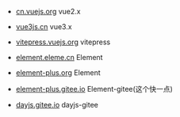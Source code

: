 
- [cn.vuejs.org](https://cn.vuejs.org/) vue2.x


- [vue3js.cn](https://vue3js.cn/docs/zh/) vue3.x


- [vitepress.vuejs.org](https://vitepress.vuejs.org/) vitepress


- [element.eleme.cn](https://element.eleme.cn/#/zh-CN) Element


- [element-plus.org](https://element-plus.org/#/zh-CN) Element


- [element-plus.gitee.io](https://element-plus.gitee.io/#/zh-CN) Element-gitee(这个快一点)


- [dayjs.gitee.io](https://dayjs.gitee.io/docs/zh-CN/installation/installation) dayjs-gitee
